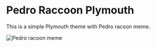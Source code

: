# Pedro Raccoon Plymouth
This is a simple Plymouth theme with Pedro racoon meme.

![Pedro racoon meme](pedro-raccoon.gif)